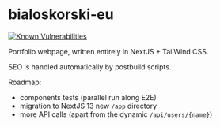 # bialoskorski-eu

[![Known Vulnerabilities](https://snyk.io/test/github/JakubBialoskorski/bialoskorski-eu/badge.svg)](https://snyk.io/test/github/JakubBialoskorski/bialoskorski-eu)

Portfolio webpage, written entirely in NextJS + TailWind CSS.

SEO is handled automatically by postbuild scripts.

Roadmap:
* components tests (parallel run along E2E)
* migration to NextJS 13 new `/app` directory
* more API calls (apart from the dynamic `/api/users/{name}`)